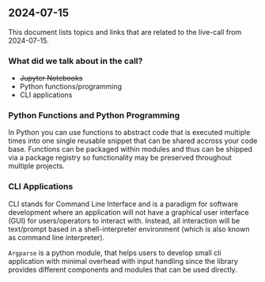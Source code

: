 ## 2024-07-15

This document lists topics and links that are related to the live-call from 2024-07-15.

### What did we talk about in the call?

- ~~Jupyter Notebooks~~
- Python functions/programming
- CLI applications

### Python Functions and Python Programming

In Python you can use functions to abstract code that is executed multiple times into one single reusable snippet that can be shared accross your code base.
Functions can be packaged within modules and thus can be shipped via a package registry so functionality may be preserved throughout multiple projects.

### CLI Applications

CLI stands for Command Line Interface and is a paradigm for software development where an application will not have a graphical user interface (GUI) for users/operators to interact with.
Instead, all interaction will be text/prompt based in a shell-interpreter environment (which is also known as command line interpreter).

`Argparse` is a python module, that helps users to develop small cli application with minimal overhead with input handling since the library provides different components and modules that can be used directly.